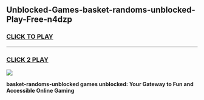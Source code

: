 
## Unblocked-Games-basket-randoms-unblocked-Play-Free-n4dzp
<h3>
<a href="https://premium76.site?title=basket-randoms-unblocked&ref=23A">CLICK TO PLAY</a></h3>
<hr>

<h3>
<a href="https://premium76.site?title=basket-randoms-unblocked&ref=23A">CLICK 2 PLAY</a>
  
</h3>

<a href="https://premium76.site?title=basket-randoms-unblocked&ref=23A"><img src="https://clearcache.store/games.png"></a>


**basket-randoms-unblocked games unblocked: Your Gateway to Fun and Accessible Online Gaming**
